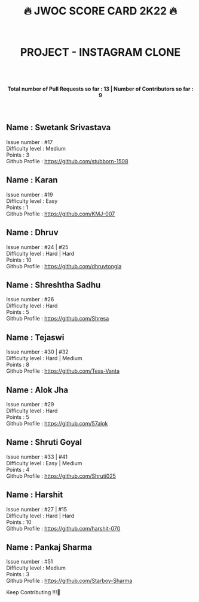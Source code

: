 <h1 align="center">🔥 JWOC SCORE CARD 2K22 🔥</h1> <br>
<h1 align="center">PROJECT - INSTAGRAM CLONE</h1><br><br>

<h4 align="center"> Total number of Pull Requests so far : 13 | Number of Contributors so far : 9 </h4>
<br>
  
## Name :  Swetank Srivastava<br>
Issue number : #17<br>
Difficulty level : Medium<br>
Points : 3<br>
Github Profile : https://github.com/stubborn-1508<br>

## Name : Karan <br>
Issue number : #19<br>
Difficulty level : Easy<br>
Points : 1<br>
Github Profile : https://github.com/KMJ-007<br>

## Name :  Dhruv<br>
Issue number : #24 | #25<br>
Difficulty level : Hard | Hard<br>
Points : 10<br>
Github Profile : https://github.com/dhruvtongia<br>

## Name : Shreshtha Sadhu<br>
Issue number : #26<br>
Difficulty level : Hard<br>
Points : 5<br>
Github Profile : https://github.com/Shresa<br>

## Name : Tejaswi<br>
Issue number : #30 | #32<br>
Difficulty level : Hard | Medium<br>
Points : 8<br>
Github Profile : https://github.com/Tess-Vanta<br>

## Name : Alok Jha<br>
Issue number : #29<br>
Difficulty level : Hard<br>
Points : 5<br>
Github Profile : https://github.com/57alok<br>

## Name : Shruti Goyal<br>
Issue number : #33 | #41<br>
Difficulty level : Easy | Medium<br>
Points : 4<br>
Github Profile : https://github.com/Shruti025<br>

## Name : Harshit<br>
Issue number : #27 | #15<br>
Difficulty level : Hard | Hard<br>
Points : 10<br>
Github Profile : https://github.com/harshit-070<br>

## Name : Pankaj Sharma<br>
Issue number : #51<br>
Difficulty level : Medium<br>
Points : 3<br>
Github Profile : https://github.com/Starboy-Sharma<br>


Keep Contributing !!!🥳
